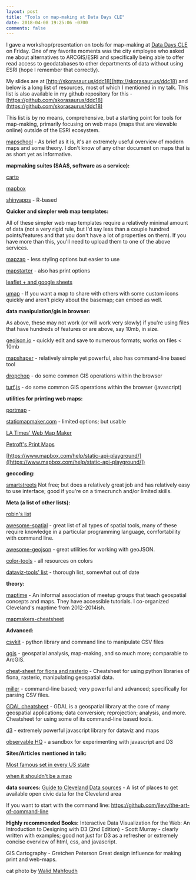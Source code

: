 ```yaml
---
layout: post
title: "Tools on map-making at Data Days CLE"
date: 2018-04-08 19:25:06 -0700
comments: false
---
```


I gave a workshop/presentation on tools for map-making at [Data Days CLE](http://datadayscle.org)
on Friday. One of my favorite moments was the city employee who asked me about alternatives to 
ARCGIS/ESRI and specifically being able to offer read access to geodatabases to other departments of data without using ESRI (hope I remember that correctly).

My slides are at [http://skorasaur.us/ddc18](http://skorasaur.us/ddc18) and below is a long list of resources, most of which I mentioned in my talk. This list is also available in my github repository for this - [https://github.com/skorasaurus/ddc18](https://github.com/skorasaurus/ddc18)

This list is by no means, comprehensive, but a starting point for tools for map-making, primarily 
focusing on web maps (maps that are viewable online) outside of the ESRI ecosystem. 

[mapschool](http://mapschool.io/) - As brief as it is, it's an extremely useful overview of modern maps and some theory. I don't know of any other document on maps that is as short yet as informative. 

**mapmaking suites (SAAS, software as a service):**

[carto](https://carto.com)

[mapbox](https://mapbox.com)

[shinyapps](www.shinyapps.io) - R-based

**Quicker and simpler web map templates:**

All of these simpler web map templates require a relatively minimal amount of data (not a very rigid rule, but I'd say less than a couple hundred points/features and that you don't have a lot of properties on them). If you have more than this, you'll need to upload them to one of the above services.

[mapzap](https://github.com/mapzap/mapzap.github.io) - less styling options but easier to use

[mapstarter](http://mapstarter.com/) - also has print options

[leaflet + and google sheets](https://github.com/JackDougherty/leaflet-maps-with-google-sheets) 

[umap](http://umap.openstreetmap.fr/en/) - If you want a map to share with others with some custom icons quickly and aren't picky about the basemap; can embed as well.

**data manipulation/gis in browser:** 

As above, these may not work (or will work very slowly) if you're using files that have hundreds of features or are above, say 10mb, in size.

[geojson.io](http://geojson.io) - quickly edit and save to numerous formats; works on files < 10mb 

[mapshaper](http://mapshaper.org) - relatively simple yet powerful, also has command-line based tool

[dropchop](http://dropchop.io/) - do some common GIS operations within the browser 

[turf.js](http://turfjs.org) - do some common GIS operations within the browser (javascript)

**utilities for printing web maps:**

[portmap](https://github.com/portofportlandgis/portmap) -

[staticmapmaker.com](staticmapmaker.com) - limited options; but usable

[LA Times' Web Map Maker](http://datadesk.github.io/web-map-maker/)

[Petroff's Print Maps](https://printmaps.mpetroff.net/)

[https://www.mapbox.com/help/static-api-playground/]([https://www.mapbox.com/help/static-api-playground/])

**geocoding:** 

[smartstreets](https://smartystreet.com) Not free; but does a relatively great job and has relatively easy to use interface; good if you're on a timecrunch and/or limited skills.

**Meta (a list of other lists):**  

[robin's list](https://github.com/tolomaps/resources)

[awesome-spatial](https://github.com/RoboDonut/awesome-spatial) - great list of all types of spatial tools, many of these require knowledge in a particular programming language, comfortability with command line. 

[awesome-geojson](https://github.com/tmcw/awesome-geojson) - great utilities for working with geoJSON. 

[color-tools](https://github.com/TheMapSmith/color-tools) - all resources on colors

[dataviz-tools' list](http://dataviz.tools/category/mapping/) - thorough list, somewhat out of date

**theory:**

[maptime](http://maptime.io) - An informal association of meetup groups that teach geospatial concepts and maps. They have accessible tutorials. I co-organized Cleveland's maptime from 2012-2014ish. 

[mapmakers-cheatsheet](https://github.com/tmcw/mapmakers-cheatsheet) 

**Advanced:**

[csvkit](https://github.com/wireservice/csvkit) - python library and command line to 
manipulate CSV files

[qgis](http://qgis.org) - geospatial analysis, map-making, and so much more; comparable to ArcGIS. 

[cheat-sheet for fiona and rasterio](https://github.com/sgillies/frs-cheat-sheet) -
Cheatsheet for using python libraries of fiona, rasterio, manipulating geospatial data. 

[miller](https://github.com/johnkerl/miller) - command-line based; very powerful and advanced; specifically for parsing CSV files.

[GDAL cheatsheet](https://github.com/dwtkns/gdal-cheat-sheet) - GDAL is a geospatial library at the core of many geospatial applications; data conversion; reprojection; 
analysis, and more. 
Cheatsheet for using some of its command-line based tools. 

[d3](http://d3js.org) - extremely powerful javascript library for dataviz and maps

[observable HQ](https://beta.observablehq.com/) - a sandbox for experimenting with javascript and D3

**Sites/Articles mentioned in talk:** 

[Most famous set in every US state](http://www.businessinsider.com/most-famous-book-set-in-every-state-map-2013-10)

[when it shouldn't be a map](http://www.ericson.net/content/2011/10/when-maps-shouldnt-be-maps/)

**data sources:**
[Guide to Cleveland Data sources](http://www.opencleveland.org/blog/guide-to-cleveland-data/) - A list of places to get available open civic data for the Cleveland area


If you want to start with the command line: 
https://github.com/jlevy/the-art-of-command-line


**Highly recommended Books:** 
Interactive Data Visualization for the Web: An Introduction to Designing with D3 (2nd Edition) - Scott Murray - clearly written with examples; good not just for D3 as a refresher or extremely concise overview of html, css, and javascript. 

GIS Cartography - Gretchen Peterson
Great design influence for making print and web-maps. 

cat photo by [Walid Mahfoudh](https://www.flickr.com/photos/mahfoudh/37519121762/)